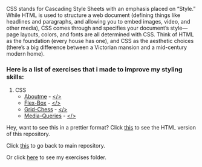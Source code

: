CSS stands for Cascading Style Sheets with an emphasis placed on “Style.” While HTML is used to structure a web document (defining things like headlines and paragraphs, and allowing you to embed images, video, and other media), CSS comes through and specifies your document’s style—page layouts, colors, and fonts are all determined with CSS. Think of HTML as the foundation (every house has one), and CSS as the aesthetic choices (there’s a big difference between a Victorian mansion and a mid-century modern home).

### Here is a list of exercises that i made to improve my styling skills:

1. CSS
   * [Aboutme](https://scenoxmans.github.io/learning-markup/exercises/2.css/1.about-me/) - [</>](https://github.com/scenoxmans/learning-markup/blob/master/exercises/2.css/1.about-me/)
   * [Flex-Box](https://scenoxmans.github.io/learning-markup/exercises/2.css/2.flex-box/) - [</>](https://github.com/scenoxmans/learning-markup/blob/master/exercises/2.css/2.flex-box/)
   * [Grid-Chess](https://scenoxmans.github.io/learning-markup/exercises/2.css/3.grid/) - [</>](https://github.com/scenoxmans/learning-markup/blob/master/exercises/2.css/3.grid/)
   * [Media-Queries](https://scenoxmans.github.io/learning-markup/exercises/2.css/media-queries/) - [</>](https://github.com/scenoxmans/learning-markup/blob/master/exercises/2.css/media-queries/)

Hey, want to see this in a prettier format? Click [this](https://scenoxmans.github.io/learning-markup/) to see the HTML version of this repository.

Click [this](https://github.com/scenoxmans/learning-markup) to go back to main repository.

Or click [here](https://github.com/scenoxmans/learning-markup/tree/master/exercises) to see my exercises folder.


